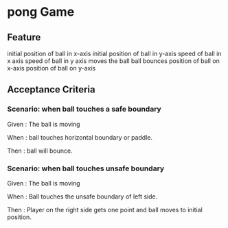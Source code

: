 # pong Game

## Feature

initial position of ball in x-axis
initial position of ball in y-axis
speed of ball in x axis
speed of ball in y axis
moves the ball
ball bounces
position of ball on x-axis
position of ball on y-axis

## Acceptance Criteria

### Scenario: when ball touches a safe boundary

  Given : The ball is moving

  When : ball touches horizontal boundary or paddle.

  Then : ball will bounce.

### Scenario: when ball touches unsafe boundary

  Given : The ball is moving
  
  When : Ball touches the unsafe boundary of left side.
  
  Then : Player on the right side gets one point and
         ball moves to initial position.
